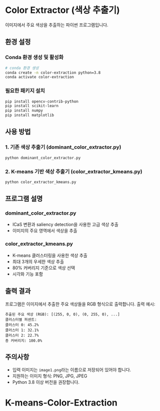 # Color Extractor (색상 추출기)

이미지에서 주요 색상을 추출하는 파이썬 프로그램입니다.

## 환경 설정

### Conda 환경 생성 및 활성화

```bash
# conda 환경 생성
conda create -n color-extraction python=3.8
conda activate color-extraction
```

### 필요한 패키지 설치

```bash
pip install opencv-contrib-python
pip install scikit-learn
pip install numpy
pip install matplotlib
```

## 사용 방법

### 1. 기존 색상 추출기 (dominant_color_extractor.py)

```bash
python dominant_color_extractor.py
```

### 2. K-means 기반 색상 추출기 (color_extractor_kmeans.py)

```bash
python color_extractor_kmeans.py
```

## 프로그램 설명

### dominant_color_extractor.py

- ICaS 변환과 saliency detection을 사용한 고급 색상 추출
- 이미지의 주요 영역에서 색상을 추출

### color_extractor_kmeans.py

- K-means 클러스터링을 사용한 색상 추출
- 최대 3개의 우세한 색상 추출
- 80% 커버리지 기준으로 색상 선택
- 시각화 기능 포함

## 출력 결과

프로그램은 이미지에서 추출한 주요 색상들을 RGB 형식으로 출력합니다.
출력 예시:

```
추출된 주요 색상 (RGB): [(255, 0, 0), (0, 255, 0), ...]
클러스터별 퍼센트:
클러스터 0: 45.2%
클러스터 1: 32.1%
클러스터 2: 22.7%
총 커버리지: 100.0%
```

## 주의사항

- 입력 이미지는 `image1.png`라는 이름으로 저장되어 있어야 합니다.
- 지원하는 이미지 형식: PNG, JPG, JPEG
- Python 3.8 이상 버전을 권장합니다.
# K-means-Color-Extraction
